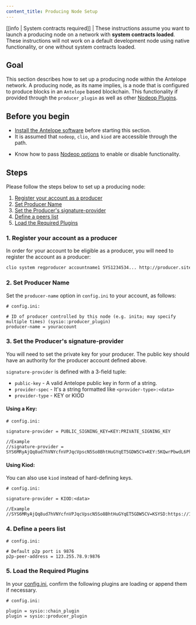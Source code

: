 ```yaml
---
content_title: Producing Node Setup
---
```


[[info | System contracts required]]
| These instructions assume you want to launch a producing node on a network with **system contracts loaded**. These instructions will not work on a default development node using native functionality, or one without system contracts loaded.

## Goal

This section describes how to set up a producing node within the Antelope network. A producing node, as its name implies, is a node that is configured to produce blocks in an `Antelope` based blockchain. This functionality if provided through the `producer_plugin` as well as other [Nodeop Plugins](../../03_plugins/index.md).

## Before you begin

* [Install the Antelope software](../../../00_install/index.md) before starting this section.
* It is assumed that `nodeop`, `clio`, and `kiod` are accessible through the path.

[//]: # ( THIS IS A COMMENT LINK BELOW IS BROKEN )  
[//]: # ( If you built Antelope using shell scripts, make sure to run the  Install Script ../../../00_install/01_build-from-source/01_shell-scripts/03_install-antelope-binaries.md )  

* Know how to pass [Nodeop options](../../02_usage/00_nodeop-options.md) to enable or disable functionality.

## Steps

Please follow the steps below to set up a producing node:

1. [Register your account as a producer](#1-register-your-account-as-a-producer)
2. [Set Producer Name](#2-set-producer-name)
3. [Set the Producer's signature-provider](#3-set-the-producers-signature-provider)
4. [Define a peers list](#4-define-a-peers-list)
5. [Load the Required Plugins](#5-load-the-required-plugins)

### 1. Register your account as a producer

In order for your account to be eligible as a producer, you will need to register the account as a producer:

```sh
clio system regproducer accountname1 SYS1234534... http://producer.site Antarctica
```

### 2. Set Producer Name

Set the `producer-name` option in `config.ini` to your account, as follows:

```console
# config.ini:

# ID of producer controlled by this node (e.g. inita; may specify multiple times) (sysio::producer_plugin)
producer-name = youraccount
```

### 3. Set the Producer's signature-provider

You will need to set the private key for your producer. The public key should have an authority for the producer account defined above.

`signature-provider` is defined with a 3-field tuple:
* `public-key` - A valid Antelope public key in form of a string.
* `provider-spec` - It's a string formatted like `<provider-type>:<data>`
* `provider-type` - KEY or KIOD

#### Using a Key:

```console
# config.ini:

signature-provider = PUBLIC_SIGNING_KEY=KEY:PRIVATE_SIGNING_KEY

//Example
//signature-provider = SYS6MRyAjQq8ud7hVNYcfnVPJqcVpscN5So8BhtHuGYqET5GDW5CV=KEY:5KQwrPbwdL6PhXujxW37FSSQZ1JiwsST4cqQzDeyXtP79zkvFD3
```

#### Using Kiod:
You can also use `kiod` instead of hard-defining keys.

```console
# config.ini:

signature-provider = KIOD:<data>   

//Example
//SYS6MRyAjQq8ud7hVNYcfnVPJqcVpscN5So8BhtHuGYqET5GDW5CV=KSYSD:https://127.0.0.1:88888
```

### 4. Define a peers list

```console
# config.ini:

# Default p2p port is 9876
p2p-peer-address = 123.255.78.9:9876
```

### 5. Load the Required Plugins

In your [config.ini](../index.md), confirm the following plugins are loading or append them if necessary.

```console
# config.ini:

plugin = sysio::chain_plugin
plugin = sysio::producer_plugin
```

